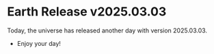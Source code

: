 # Earth Release v2025.03.03
Today, the universe has released another day with version 2025.03.03.
- Enjoy your day!
